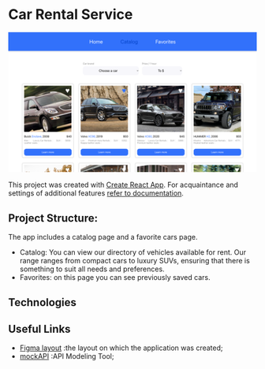 # Car Rental Service

![Web-site main page](./assets/main.png)

This project was created with
[Create React App](https://github.com/facebook/create-react-app). For
acquaintance and settings of additional features
[refer to documentation](https://facebook.github.io/create-react-app/docs/getting-started).

## Project Structure:

The app includes a catalog page and a favorite cars page.

- Сatalog: You can view our directory of vehicles available for rent. Our range
  ranges from compact cars to luxury SUVs, ensuring that there is something to
  suit all needs and preferences.
- Favorites: on this page you can see previously saved cars.

## Technologies

## Useful Links

- [Figma layout](https://www.figma.com/file/XhC8FSCfAkraEF5l7Hx4fL/Test?type=design&node-id=0-1&mode=design)
  :the layout on which the application was created;
- [mockAPI](https://mockapi.io/projects) :API Modeling Tool;

